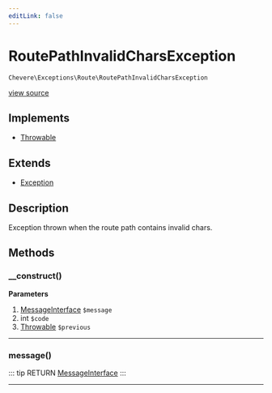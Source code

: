 ```yaml
---
editLink: false
---
```


# RoutePathInvalidCharsException

`Chevere\Exceptions\Route\RoutePathInvalidCharsException`

[view source](https://github.com/chevere/chevere/blob/master/exceptions/Route/RoutePathInvalidCharsException.php)

## Implements

- [Throwable](https://www.php.net/manual/class.throwable)

## Extends

- [Exception](../Core/Exception.md)

## Description

Exception thrown when the route path contains invalid chars.

## Methods

### __construct()

**Parameters**

1. [MessageInterface](../../Interfaces/Message/MessageInterface.md) `$message`
2. int `$code`
3. [Throwable](https://www.php.net/manual/class.throwable) `$previous`

---

### message()

::: tip RETURN
[MessageInterface](../../Interfaces/Message/MessageInterface.md)
:::

---

